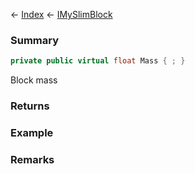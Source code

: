 ← [Index](Api-Index) ← [IMySlimBlock](VRage.Game.ModAPI.Ingame.IMySlimBlock)

### Summary

```csharp
private public virtual float Mass { ; }
```

Block mass

### Returns

### Example

### Remarks

